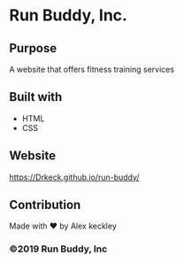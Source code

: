 # Run Buddy, Inc.

## Purpose
A website that offers fitness training services

## Built with
* HTML
* CSS

## Website
https://Drkeck.github.io/run-buddy/

## Contribution
Made with ❤️ by Alex keckley

### ©️2019 Run Buddy, Inc
